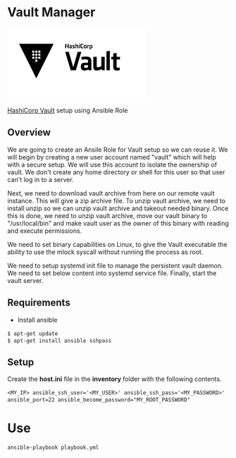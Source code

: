 # Vault Manager

![logo_vault](./docs/images/vault_icon.png)

[HashiCorp Vault](https://www.vaultproject.io/) setup using Ansible Role

## Overview

We are going to create an Ansile Role for Vault setup so we can reuse it. We will begin by creating a new user account named "vault" which will help with a secure setup. We will use this account to isolate the ownership of vault. We don't create any home directory or shell for this user so that user can't log in to a server.

Next, we need to download vault archive from here on our remote vault instance. This will give a zip archive file. To unzip vault archive, we need to install unzip so we can unzip vault archive and takeout needed binary. Once this is done, we need to unzip vault archive, move our vault binary to "/usr/local/bin" and make vault user as the owner of this binary with reading and execute permissions.

We need to set binary capabilities on Linux, to give the Vault executable the ability to use the mlock syscall without running the process as root.

We need to setup systemd init file to manage the persistent vault daemon. We need to set below content into systemd service file. Finally, start the vault server.

## Requirements

- Install ansible

```
$ apt-get update
$ apt-get install ansible sshpass
```

## Setup

Create the **host.ini** file in the **inventory** folder with the following contents.

```
<MY_IP> ansible_ssh_user='<MY_USER>' ansible_ssh_pass='<MY_PASSWORD>' ansible_port=22 ansible_become_password="MY_ROOT_PASSWORD"
```

# Use

```
ansible-playbook playbook.yml
```



